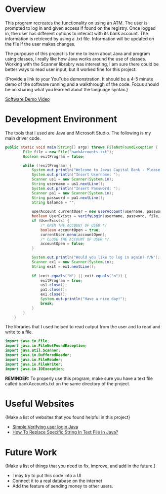 # Overview

This program recreates the functionality on using an ATM. The user is prompted to log in and given access if found on the registry. Once logged in, the user has different options to interact with its bank account. The information is retrieved by using a .txt file. Information will be updated on the file if the user makes changes.

The purpouse of this project is for me to learn about Java and program using classes, I really like how Java works around the use of classes. Working with the Scanner librabry was interesting, I am sure there could be better ways to read user input, but it worked fine for this project.

{Provide a link to your YouTube demonstration.  It should be a 4-5 minute demo of the software running and a walkthrough of the code.  Focus should be on sharing what you learned about the language syntax.}

[Software Demo Video](http://youtube.link.goes.here)

# Development Environment

The tools that I used are Java and Microsoft Studio. The following is my main driver code.
``` Java
public static void main(String[] args) throws FileNotFoundException {
        File file = new File("bankAccounts.txt");
        Boolean exitProgram = false;

        while (!exitProgram) {
            System.out.println("Welcome to Javai Capital Bank - Please follow the steps below to log in");
            System.out.println("Insert Username: ");
            Scanner us1 = new Scanner(System.in);
            String username = us1.nextLine();
            System.out.println("Insert Password: ");
            Scanner pa1 = new Scanner(System.in);
            String password = pa1.nextLine();
            String balance = "";
    
            userAccount currentUser = new userAccount(username, password, balance);
            boolean UserExists = verifyLogin(username, password, file, balance, currentUser);
            if (UserExists) {
                /* OPEN THE ACCOUNT OF USER */
                boolean accountOpen = true;
                currentUser.menu(accountOpen);
                /* CLOSE THE ACCOUNT OF USER */
                accountOpen = false;
            }

            System.out.println("Would you like to log in again? Y/N");
            Scanner ex1 = new Scanner(System.in);
            String exit = ex1.nextLine();
            
            if (exit.equals("N") || exit.equals("n")) {
                exitProgram = true;
                us1.close();
                pa1.close();
                ex1.close();
                System.out.println("Have a nice day!");
                break;
            }
        }
    }
```

The libraries that I used helped to read output from the user and to read and write to a file.
``` Java
import java.io.File;
import java.io.FileNotFoundException;
import java.util.Scanner;
import java.io.BufferedReader;
import java.io.FileReader;
import java.io.FileWriter;
import java.io.IOException;
```

**REMINDER:** To properly use this program, make sure you have a text file called bankAccounts.txt on the same directory of the project.

# Useful Websites

{Make a list of websites that you found helpful in this project}
* [Simple Verifying user login Java](https://www.youtube.com/watch?v=XrktMbcoeis)
* [How To Replace Specific String In Text File In Java?](https://javaconceptoftheday.com/modify-replace-specific-string-in-text-file-in-java/#:~:text=We%20are%20defining%20one%20method,back%20into%20the%20same%20file)

# Future Work

{Make a list of things that you need to fix, improve, and add in the future.}
* I may try to put this code into a UI
* Connect it to a real database on the internet
* Add the feature of sending money to other users.